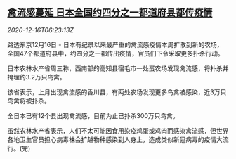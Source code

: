 <!--1608103394000-->
[禽流感蔓延 日本全国约四分之一都道府县都传疫情](https://cn.reuters.com/article/japan-bird-flu-hea-1216-idCNKBS28Q0N3)
------

<div><i>2020-12-16T06:23:13Z</i></div><p>路透东京12月16日 - 日本有纪录以来最严重的禽流感疫情本周扩散到新的农场，全国47个都道府县中，约四分之一都传出疫情，官员们下令采取更多扑杀行动。</p><p>日本农林水产省周三称，西南部的高知县宿毛市一处蛋农场发现禽流感，将扑杀并掩埋约3.2万只鸟禽。</p><p>该省表示，上月出现禽流感的香川县，有两处农场发现更多鸟禽被感染，近3万只鸟禽将被扑杀。</p><p>全日本已有12个县出现禽流感，目前为止已扑杀300万只鸟禽。</p><p>虽然农林水产省表示，人们不太可能因食用染疫鸡蛋或鸡肉而感染禽流感，但世界各地卫生官员担心病毒株会扩越物种感染到人身上，造成类似新冠病毒的疫情大流行。(完)</p>
